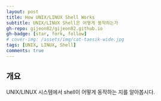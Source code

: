 ```yaml
---
layout: post
title: How UNIX/LINUX Shell Works
subtitle: UNIX/LINUX Shell은 어떻게 동작하는가
gh-repo: gijeon82/gijeon82.github.io
gh-badge: [star, fork, follow]
# cover-img: /assets/img/cat-taesik-wide.jpg
tags: [UNIX, LINUX, Shell]
comments: true
---
```


## 개요

UNIX/LINUX 시스템에서 shell이 어떻게 동작하는 지를 알아봅시다.
